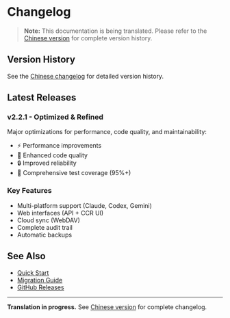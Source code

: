 # Changelog

> **Note:** This documentation is being translated. Please refer to the [Chinese version](./changelog) for complete version history.

## Version History

See the [Chinese changelog](./changelog) for detailed version history.

## Latest Releases

### v2.2.1 - Optimized & Refined

Major optimizations for performance, code quality, and maintainability:
- ⚡ Performance improvements
- 🎯 Enhanced code quality
- 🔒 Improved reliability
- 🧪 Comprehensive test coverage (95%+)

### Key Features

- Multi-platform support (Claude, Codex, Gemini)
- Web interfaces (API + CCR UI)
- Cloud sync (WebDAV)
- Complete audit trail
- Automatic backups

## See Also

- [Quick Start](./quick-start)
- [Migration Guide](./migration)
- [GitHub Releases](https://github.com/bahayonghang/ccr/releases)

---

**Translation in progress.** See [Chinese version](./changelog) for complete changelog.
